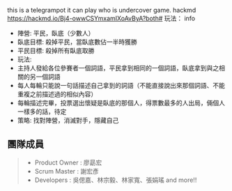 this is a telegrampot 
it can play who is undercover game.
hackmd 
  https://hackmd.io/Bj4-owwCSYmxamIXoAvByA?both#
 玩法：
  info
  * 陣營: 平民，臥底（少數人）
  * 臥底目標: 殺掉平民，當臥底數佔一半時獲勝
  * 平民目標: 殺掉所有臥底取勝
  * 玩法:
  * 主持人發給各位參賽者一個詞語，平民拿到相同的一個詞語，臥底拿到與之相關的另一個詞語
  * 每人每輪只能說一句話描述自己拿到的詞語（不能直接說出來那個詞語、不能重複之前描述過的相似內容）
  * 每輪描述完畢，投票選出懷疑是臥底的那個人，得票數最多的人出局，倆個人一樣多的話，待定
  * 策略: 找對陣營，消滅對手，隱藏自己
## 團隊成員
  > - Product Owner : 廖勗宏
  > - Scrum Master : 謝宏彥
  > - Developers : 吳偲嘉、林宗毅、林家寬、張娟瑤
  and more!!
